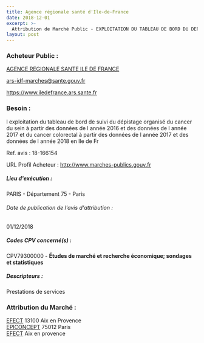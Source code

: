 ```yaml
---
title: Agence régionale santé d'Ile-de-France
date: 2018-12-01
excerpt: >-
  Attribution de Marché Public - EXPLOITATION DU TABLEAU DE BORD DU DEPISTAGE ORGANISE DU CANCER DU SEIN ET DU CANCER COLORECTAL A PARTIR DES DONNEES DE L'ANNEE 2016, DES DONNEES DE L'ANNEE 2017 ET DE L'ANNEE 2018 EN I
layout: post
---
```


### Acheteur Public : 
<a href="/acheteur-32/siren-130008014"> AGENCE REGIONALE SANTE ILE DE FRANCE</a><br/>



ars-idf-marches@sante.gouv.fr


https://www.iledefrance.ars.sante.fr
### Besoin :

l exploitation du tableau de bord de suivi du dépistage organisé du cancer du sein à partir des données de l année 2016 et des données de l année 2017 et du cancer colorectal à partir des données de l année 2017 et des données de l année 2018 en Ile de Fr

Ref. avis : 18-166154

URL Profil Acheteur : http://www.marches-publics.gouv.fr

##### Lieu d'exécution :

PARIS - Département 75 - Paris

###### Date de publication de l'avis d'attribution : 
01/12/2018

##### Codes CPV concerné(s) :
CPV79300000 - **Études de marché et recherche économique; sondages et statistiques** <br/>

##### Descripteurs :
Prestations de services <br/>

### Attribution du Marché :
<a href="/entreprise-264/siren-497935320"> EFECT</a>     13100 Aix en Provence <br/>
<a href="/entreprise-259/siren-403931553"> EPICONCEPT</a>     75012 Paris <br/>
<a href="/entreprise-264/siren-497935320"> EFECT</a>      Aix en provence <br/>
